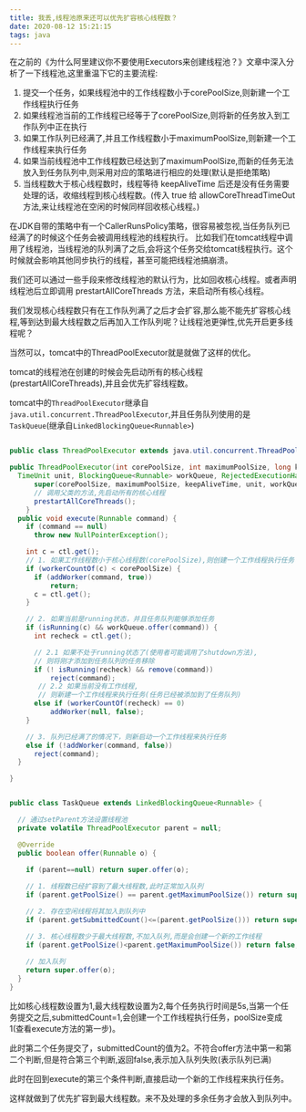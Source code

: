 ```yaml
---
title: 我丢,线程池原来还可以优先扩容核心线程数？
date: 2020-08-12 15:21:15
tags: java
---
```


在之前的《为什么阿里建议你不要使用Executors来创建线程池？》文章中深入分析了一下线程池,这里重温下它的主要流程:

1. 提交一个任务，如果线程池中的工作线程数小于corePoolSize,则新建一个工作线程执行任务
2. 如果线程池当前的工作线程已经等于了corePoolSize,则将新的任务放入到工作队列中正在执行
3. 如果工作队列已经满了,并且工作线程数小于maximumPoolSize,则新建一个工作线程来执行任务
4. 如果当前线程池中工作线程数已经达到了maximumPoolSize,而新的任务无法放入到任务队列中,则采用对应的策略进行相应的处理(默认是拒绝策略)
5. 当线程数大于核心线程数时，线程等待 keepAliveTime 后还是没有任务需要处理的话，收缩线程到核心线程数。(传入 true 给 allowCoreThreadTimeOut 方法,来让线程池在空闲的时候同样回收核心线程。)


在JDK自带的策略中有一个CallerRunsPolicy策略，很容易被忽视,当任务队列已经满了的时候这个任务会被调用线程池的线程执行。
比如我们在tomcat线程中调用了线程池，当线程池的队列满了之后,会将这个任务交给tomcat线程执行。这个时候就会影响其他同步执行的线程，甚至可能把线程池搞崩溃。



我们还可以通过一些手段来修改线程池的默认行为，比如回收核心线程。或者声明线程池后立即调用 prestartAllCoreThreads 方法，来启动所有核心线程。


我们发现核心线程数只有在工作队列满了之后才会扩容,那么能不能先扩容核心线程,等到达到最大线程数之后再加入工作队列呢？让线程池更弹性,优先开启更多线程呢？

当然可以，tomcat中的ThreadPoolExecutor就是就做了这样的优化。

tomcat的线程池在创建的时候会先启动所有的核心线程(prestartAllCoreThreads),并且会优先扩容线程数。


tomcat中的`ThreadPoolExecutor`继承自`java.util.concurrent.ThreadPoolExecutor`,并且任务队列使用的是`TaskQueue`(继承自`LinkedBlockingQueue<Runnable>`)


```java

public class ThreadPoolExecutor extends java.util.concurrent.ThreadPoolExecutor {

public ThreadPoolExecutor(int corePoolSize, int maximumPoolSize, long keepAliveTime, 
  TimeUnit unit, BlockingQueue<Runnable> workQueue, RejectedExecutionHandler handler) {
      super(corePoolSize, maximumPoolSize, keepAliveTime, unit, workQueue, handler);
      // 调用父类的方法,先启动所有的核心线程
      prestartAllCoreThreads();
    }
  public void execute(Runnable command) {
    if (command == null)
      throw new NullPointerException();

    int c = ctl.get();
    // 1. 如果工作线程数小于核心线程数(corePoolSize),则创建一个工作线程执行任务
    if (workerCountOf(c) < corePoolSize) {
      if (addWorker(command, true))
          return;
      c = ctl.get();
    }

    // 2. 如果当前是running状态，并且任务队列能够添加任务
    if (isRunning(c) && workQueue.offer(command)) {
      int recheck = ctl.get();

      // 2.1 如果不处于running状态了(使用者可能调用了shutdown方法),
      // 则将刚才添加到任务队列的任务移除
      if (! isRunning(recheck) && remove(command))
          reject(command);
       // 2.2 如果当前没有工作线程,
       // 则新建一个工作线程来执行任务(任务已经被添加到了任务队列)
      else if (workerCountOf(recheck) == 0)
          addWorker(null, false);
    }

    // 3. 队列已经满了的情况下，则新启动一个工作线程来执行任务
    else if (!addWorker(command, false))
      reject(command);
  }

}


public class TaskQueue extends LinkedBlockingQueue<Runnable> {

  // 通过setParent方法设置线程池
  private volatile ThreadPoolExecutor parent = null;

  @Override
  public boolean offer(Runnable o) {
    
    if (parent==null) return super.offer(o);

    // 1. 线程数已经扩容到了最大线程数,此时正常加入队列
    if (parent.getPoolSize() == parent.getMaximumPoolSize()) return super.offer(o);

    // 2. 存在空闲线程将其加入到队列中
    if (parent.getSubmittedCount()<=(parent.getPoolSize())) return super.offer(o);

    // 3. 核心线程数少于最大线程数,不加入队列,而是会创建一个新的工作线程
    if (parent.getPoolSize()<parent.getMaximumPoolSize()) return false;
    
    // 加入队列
    return super.offer(o);
  }
}
```

比如核心线程数设置为1,最大线程数设置为2,每个任务执行时间是5s,当第一个任务提交之后,submittedCount=1,会创建一个工作线程执行任务，poolSize变成1(查看execute方法的第一步)。

此时第二个任务提交了，submittedCount的值为2。不符合offer方法中第一和第二个判断,但是符合第三个判断,返回false,表示加入队列失败(表示队列已满)

此时在回到execute的第三个条件判断,直接启动一个新的工作线程来执行任务。

这样就做到了优先扩容到最大线程数。来不及处理的多余任务才会放入到队列中。
